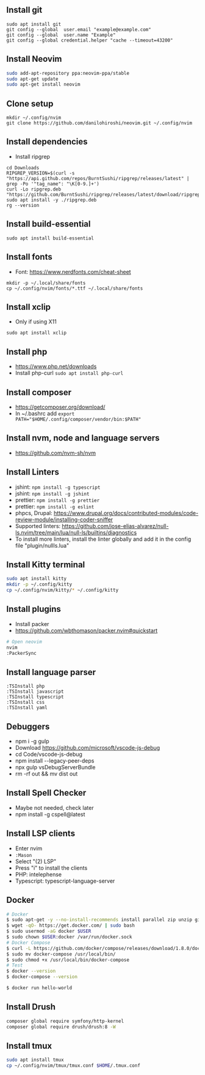 ## Install git

```basg
sudo apt install git
git config --global  user.email "example@example.com"
git config --global  user.name "Example"
git config --global credential.helper "cache --timeout=43200"
```

## Install Neovim

```bash
sudo add-apt-repository ppa:neovim-ppa/stable
sudo apt-get update
sudo apt-get install neovim
```

## Clone setup

```
mkdir ~/.config/nvim
git clone https://github.com/danilohiroshi/neovim.git ~/.config/nvim
```

## Install dependencies

- Install ripgrep

```
cd Downloads
RIPGREP_VERSION=$(curl -s "https://api.github.com/repos/BurntSushi/ripgrep/releases/latest" | grep -Po '"tag_name": "\K[0-9.]+')
curl -Lo ripgrep.deb "https://github.com/BurntSushi/ripgrep/releases/latest/download/ripgrep_${RIPGREP_VERSION}_amd64.deb"
sudo apt install -y ./ripgrep.deb
rg --version
```

## Install build-essential

```
sudo apt install build-essential
```

## Install fonts

- Font: https://www.nerdfonts.com/cheat-sheet

```
mkdir -p ~/.local/share/fonts
cp ~/.config/nvim/fonts/*.ttf ~/.local/share/fonts
```

## Install xclip

- Only if using X11

```
sudo apt install xclip
```

## Install php

- https://www.php.net/downloads
- Install php-curl `sudo apt install php-curl`

## Install composer

- https://getcomposer.org/download/
- In ~/.bashrc add `export PATH="$HOME/.config/composer/vendor/bin:$PATH"`

## Install nvm, node and language servers

- https://github.com/nvm-sh/nvm

## Install Linters

- jshint: `npm install -g typescript`
- jshint: `npm install -g jshint`
- prettier: `npm install -g prettier`
- prettier: `npm install -g eslint`
- phpcs, Drupal: https://www.drupal.org/docs/contributed-modules/code-review-module/installing-coder-sniffer
- Supported linters: https://github.com/jose-elias-alvarez/null-ls.nvim/tree/main/lua/null-ls/builtins/diagnostics
- To install more linters, install the linter globally and add it in the config file "plugin/nullls.lua"

## Install Kitty terminal

```bash
sudo apt install kitty
mkdir -p ~/.config/kitty
cp ~/.config/nvim/kitty/* ~/.config/kitty
```

## Install plugins

- Install packer
- https://github.com/wbthomason/packer.nvim#quickstart

```bash
# Open neovim
nvim
:PackerSync
```

## Install language parser

```
:TSInstall php
:TSInstall javascript
:TSInstall typescript
:TSInstall css
:TSInstall yaml
```

## Debuggers

- npm i -g gulp
- Download https://github.com/microsoft/vscode-js-debug
- cd Code/vscode-js-debug
- npm install --legacy-peer-deps
- npx gulp vsDebugServerBundle
- rm -rf out && mv dist out

## Install Spell Checker
- Maybe not needed, check later
- npm install -g cspell@latest

## Install LSP clients

- Enter nvim
- `:Mason`
- Select "(2) LSP"
- Press "i" to install the clients
- PHP: intelephense
- Typescript: typescript-language-server

## Docker

```bash
# Docker
$ sudo apt-get -y --no-install-recommends install parallel zip unzip git curl meld gitg vim mysql-client nfs-common mc php-curl jq
$ wget -qO- https://get.docker.com/ | sudo bash
$ sudo usermod -aG docker $USER
$ sudo chown $USER:docker /var/run/docker.sock
# Docker Compose
$ curl -L https://github.com/docker/compose/releases/download/1.8.0/docker-compose-`uname -s`-`uname -m` > docker-compose
$ sudo mv docker-compose /usr/local/bin/
$ sudo chmod +x /usr/local/bin/docker-compose
# Test
$ docker --version
$ docker-compose --version

$ docker run hello-world
```

## Install Drush

```bash
composer global require symfony/http-kernel
composer global require drush/drush:8 -W
```

## Install tmux

```bash
sudo apt install tmux
cp ~/.config/nvim/tmux/tmux.conf $HOME/.tmux.conf
```
